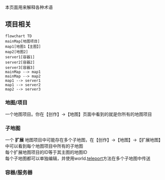 本页面用来解释各种术语

## 项目相关
```mermaid
flowchart TD
mainMap[地图项目]
map1[地图1【主图】]
map2[地图2]
server1[容器1]
server2[容器2]
server3[容器3]
mainMap --> map1
mainMap --> map2
map1 --> server1
map1 --> server2
map2 --> server3
```
### 地图/项目

一个地图项目。你在【创作】->【地图】页面中看到的就是你所有的地图项目

### 子地图
一个 **扩展** 地图项目中可能存在多个子地图，在【创作】->【地图】->【扩展地图】中可以看到每个地图项目中所有的子地图  
每个扩展地图项目的ID等于其主图的地图ID  
每个子地图都可以单独编辑，并使用<docs-def>world</docs-def>.<a href="/api/world/#teleport"><docs-icon icon="method" class="pro-only">teleport</docs-icon></a>方法在多个子地图中传送

### 容器/服务器
